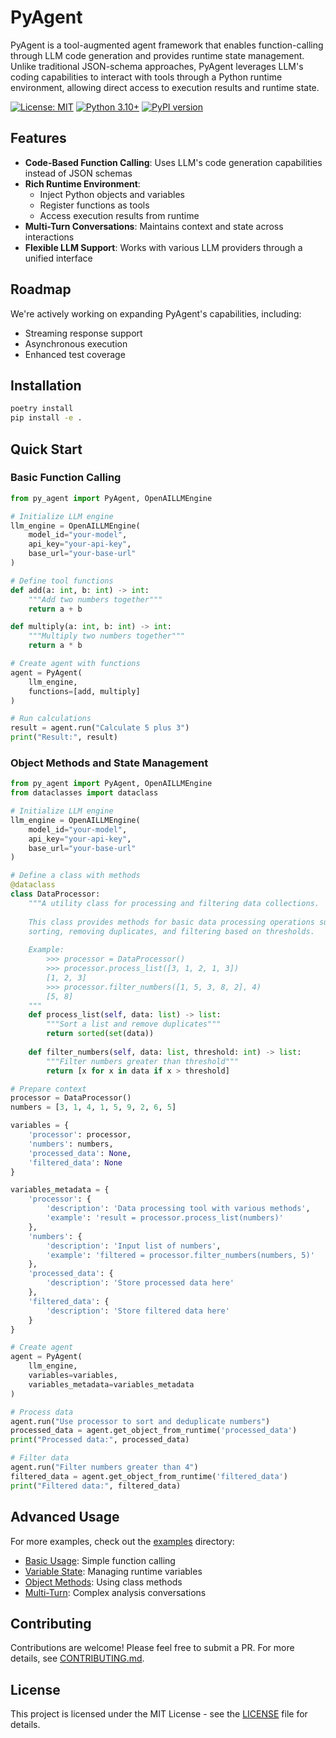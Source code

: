 # PyAgent

PyAgent is a tool-augmented agent framework that enables function-calling through LLM code generation and provides runtime state management. Unlike traditional JSON-schema approaches, PyAgent leverages LLM's coding capabilities to interact with tools through a Python runtime environment, allowing direct access to execution results and runtime state.

[![License: MIT](https://img.shields.io/badge/License-MIT-yellow.svg)](https://opensource.org/licenses/MIT)
[![Python 3.10+](https://img.shields.io/badge/python-3.10+-blue.svg)](https://www.python.org/downloads/)
[![PyPI version](https://badge.fury.io/py/py-agent.svg)](https://badge.fury.io/py/py-agent)

## Features

- **Code-Based Function Calling**: Uses LLM's code generation capabilities instead of JSON schemas
- **Rich Runtime Environment**: 
  - Inject Python objects and variables
  - Register functions as tools
  - Access execution results from runtime
- **Multi-Turn Conversations**: Maintains context and state across interactions
- **Flexible LLM Support**: Works with various LLM providers through a unified interface

## Roadmap

We're actively working on expanding PyAgent's capabilities, including:
- Streaming response support
- Asynchronous execution
- Enhanced test coverage

## Installation

```bash
poetry install
pip install -e .
```

## Quick Start

### Basic Function Calling

```python
from py_agent import PyAgent, OpenAILLMEngine

# Initialize LLM engine
llm_engine = OpenAILLMEngine(
    model_id="your-model",
    api_key="your-api-key",
    base_url="your-base-url"
)

# Define tool functions
def add(a: int, b: int) -> int:
    """Add two numbers together"""
    return a + b

def multiply(a: int, b: int) -> int:
    """Multiply two numbers together"""
    return a * b

# Create agent with functions
agent = PyAgent(
    llm_engine,
    functions=[add, multiply]
)

# Run calculations
result = agent.run("Calculate 5 plus 3")
print("Result:", result)
```

### Object Methods and State Management

```python
from py_agent import PyAgent, OpenAILLMEngine
from dataclasses import dataclass

# Initialize LLM engine
llm_engine = OpenAILLMEngine(
    model_id="your-model",
    api_key="your-api-key",
    base_url="your-base-url"
)

# Define a class with methods
@dataclass
class DataProcessor:
    """A utility class for processing and filtering data collections.
    
    This class provides methods for basic data processing operations such as
    sorting, removing duplicates, and filtering based on thresholds.
    
    Example:
        >>> processor = DataProcessor()
        >>> processor.process_list([3, 1, 2, 1, 3])
        [1, 2, 3]
        >>> processor.filter_numbers([1, 5, 3, 8, 2], 4)
        [5, 8]
    """
    def process_list(self, data: list) -> list:
        """Sort a list and remove duplicates"""
        return sorted(set(data))
    
    def filter_numbers(self, data: list, threshold: int) -> list:
        """Filter numbers greater than threshold"""
        return [x for x in data if x > threshold]

# Prepare context
processor = DataProcessor()
numbers = [3, 1, 4, 1, 5, 9, 2, 6, 5]

variables = {
    'processor': processor,
    'numbers': numbers,
    'processed_data': None,
    'filtered_data': None
}

variables_metadata = {
    'processor': {
        'description': 'Data processing tool with various methods',
        'example': 'result = processor.process_list(numbers)'
    },
    'numbers': {
        'description': 'Input list of numbers',
        'example': 'filtered = processor.filter_numbers(numbers, 5)'
    },
    'processed_data': {
        'description': 'Store processed data here'
    },
    'filtered_data': {
        'description': 'Store filtered data here'
    }
}

# Create agent
agent = PyAgent(
    llm_engine,
    variables=variables,
    variables_metadata=variables_metadata
)

# Process data
agent.run("Use processor to sort and deduplicate numbers")
processed_data = agent.get_object_from_runtime('processed_data')
print("Processed data:", processed_data)

# Filter data
agent.run("Filter numbers greater than 4")
filtered_data = agent.get_object_from_runtime('filtered_data')
print("Filtered data:", filtered_data)
```

## Advanced Usage

For more examples, check out the [examples](examples) directory:

- [Basic Usage](examples/basic_usage.py): Simple function calling
- [Variable State](examples/variable_state.py): Managing runtime variables
- [Object Methods](examples/object_methods.py): Using class methods
- [Multi-Turn](examples/multi_turn.py): Complex analysis conversations

## Contributing

Contributions are welcome! Please feel free to submit a PR.
For more details, see [CONTRIBUTING.md](CONTRIBUTING.md).

## License

This project is licensed under the MIT License - see the [LICENSE](LICENSE) file for details.

